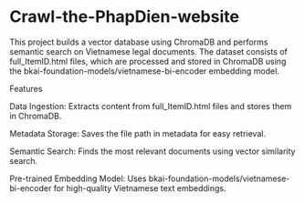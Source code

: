 # Crawl-the-PhapDien-website
This project builds a vector database using ChromaDB and performs semantic search on Vietnamese legal documents. The dataset consists of full_ItemID.html files, which are processed and stored in ChromaDB using the bkai-foundation-models/vietnamese-bi-encoder embedding model.

Features

Data Ingestion: Extracts content from full_ItemID.html files and stores them in ChromaDB.

Metadata Storage: Saves the file path in metadata for easy retrieval.

Semantic Search: Finds the most relevant documents using vector similarity search.

Pre-trained Embedding Model: Uses bkai-foundation-models/vietnamese-bi-encoder for high-quality Vietnamese text embeddings.



